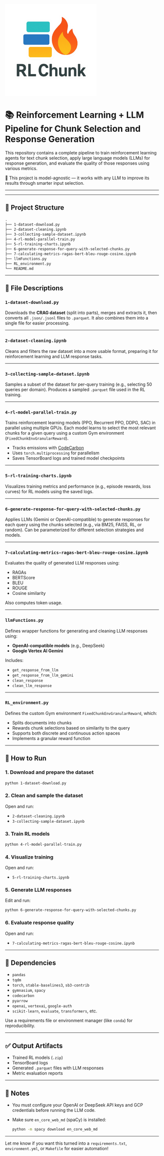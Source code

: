 <img src="images/rl-chunk.png" alt="RL Chunk logo" width="300"/>

# 📚 Reinforcement Learning + LLM Pipeline for Chunk Selection and Response Generation

This repository contains a complete pipeline to train reinforcement learning agents for text chunk selection, apply large language models (LLMs) for response generation, and evaluate the quality of those responses using various metrics.

🧠 This project is model-agnostic — it works with any LLM to improve its results through smarter input selection.
<hr>

---

## 🔧 Project Structure

```
.
├── 1-dataset-download.py
├── 2-dataset-cleaning.ipynb
├── 3-collecting-sample-dataset.ipynb
├── 4-rl-model-parallel-train.py
├── 5-rl-training-charts.ipynb
├── 6-generate-response-for-query-with-selected-chunks.py
├── 7-calculating-metrics-ragas-bert-bleu-rouge-cosine.ipynb
├── llmFunctions.py
├── RL_environment.py
└── README.md
```

---

## 📁 File Descriptions

### `1-dataset-download.py`

Downloads the **CRAG dataset** (split into parts), merges and extracts it, then converts all `.json/.jsonl` files to `.parquet`. It also combines them into a single file for easier processing.

---

### `2-dataset-cleaning.ipynb`

Cleans and filters the raw dataset into a more usable format, preparing it for reinforcement learning and LLM response tasks.

---

### `3-collecting-sample-dataset.ipynb`

Samples a subset of the dataset for per-query training (e.g., selecting 50 queries per domain). Produces a sampled `.parquet` file used in the RL training.

---

### `4-rl-model-parallel-train.py`

Trains reinforcement learning models (PPO, Recurrent PPO, DDPG, SAC) in parallel using multiple GPUs. Each model learns to select the most relevant chunks for a given query using a custom Gym environment (`FixedChunkEnvGranularReward`).

* Tracks emissions with [CodeCarbon](https://mlco2.github.io/codecarbon/)
* Uses `torch.multiprocessing` for parallelism
* Saves TensorBoard logs and trained model checkpoints

---

### `5-rl-training-charts.ipynb`

Visualizes training metrics and performance (e.g., episode rewards, loss curves) for RL models using the saved logs.

---

### `6-generate-response-for-query-with-selected-chunks.py`

Applies LLMs (Gemini or OpenAI-compatible) to generate responses for each query using the chunks selected (e.g., via BM25, FAISS, RL, or random). Can be parameterized for different selection strategies and models.

---

### `7-calculating-metrics-ragas-bert-bleu-rouge-cosine.ipynb`

Evaluates the quality of generated LLM responses using:

* RAGAs
* BERTScore
* BLEU
* ROUGE
* Cosine similarity

Also computes token usage.

---

### `llmFunctions.py`

Defines wrapper functions for generating and cleaning LLM responses using:

* **OpenAI-compatible models** (e.g., DeepSeek)
* **Google Vertex AI Gemini**

Includes:

* `get_response_from_llm`
* `get_response_from_llm_gemini`
* `clean_response`
* `clean_llm_response`

---

### `RL_environment.py`

Defines the custom Gym environment `FixedChunkEnvGranularReward`, which:

* Splits documents into chunks
* Rewards chunk selections based on similarity to the query
* Supports both discrete and continuous action spaces
* Implements a granular reward function

---

## 🧪 How to Run

### 1. Download and prepare the dataset

```bash
python 1-dataset-download.py
```

### 2. Clean and sample the dataset

Open and run:

* `2-dataset-cleaning.ipynb`
* `3-collecting-sample-dataset.ipynb`

### 3. Train RL models

```bash
python 4-rl-model-parallel-train.py
```

### 4. Visualize training

Open and run:

* `5-rl-training-charts.ipynb`

### 5. Generate LLM responses

Edit and run:

```bash
python 6-generate-response-for-query-with-selected-chunks.py
```

### 6. Evaluate response quality

Open and run:

* `7-calculating-metrics-ragas-bert-bleu-rouge-cosine.ipynb`

---

## 🧠 Dependencies

* `pandas`
* `tqdm`
* `torch`, `stable-baselines3`, `sb3-contrib`
* `gymnasium`, `spacy`
* `codecarbon`
* `pyarrow`
* `openai`, `vertexai`, `google-auth`
* `scikit-learn`, `evaluate`, `transformers`, etc.

Use a requirements file or environment manager (like `conda`) for reproducibility.

---

## ✅ Output Artifacts

* Trained RL models (`.zip`)
* TensorBoard logs
* Generated `.parquet` files with LLM responses
* Metric evaluation reports

---

## 📝 Notes

* You must configure your OpenAI or DeepSeek API keys and GCP credentials before running the LLM code.
* Make sure `en_core_web_md` (spaCy) is installed:

  ```bash
  python -m spacy download en_core_web_md
  ```

---

Let me know if you want this turned into a `requirements.txt`, `environment.yml`, or `Makefile` for easier automation!

